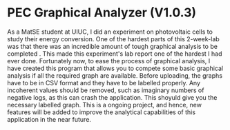# PEC Graphical Analyzer (V1.0.3)
As a MatSE student at UIUC, I did an experiment on photovoltaic cells to study their energy conversion. One of the hardest parts of this 2-week-lab was that there was an incredible amount of tough graphical analysis to be completed . This made this experiment's lab report one of the hardest I had ever done. Fortunately now, to ease the process of graphical analysis, I have created this program that allows you to compete some basic graphical analysis if all the required graph are available. Before uploading, the graphs have to be in CSV format and they have to be labelled properly. Any incoherent values should be removed, such as imaginary numbers of negative logs, as this can crash the application. This shoyuld give you the necessary labelled graph. This is a ongoing project, and hence, new features will be added to improve the analytical capabilities of this application in the near future.  
